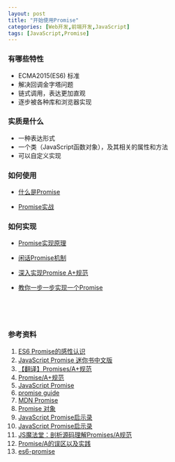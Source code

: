```yaml
---
layout: post
title: "开始使用Promise"
categories: [Web开发,前端开发,JavaScript]
tags: [JavaScript,Promise]
---
```


### 有哪些特性

+ ECMA2015(ES6) 标准
+ 解决回调金字塔问题
+ 链式调用，表达更加直观
+ 逐步被各种库和浏览器实现


### 实质是什么

+ 一种表达形式
+ 一个类（JavaScript函数对象），及其相关的属性和方法
+ 可以自定义实现



###  如何使用

+ [什么是Promise](http://wiki.jikexueyuan.com/project/javascript-promise-mini-book/what-is-the-promise.html)

+ [Promise实战](http://wiki.jikexueyuan.com/project/javascript-promise-mini-book/how-to-write-promise.html)


### 如何实现

+ [Promise实现原理](http://www.tuicool.com/articles/fe6Jbyz)
+ [闲话Promise机制](http://www.cnblogs.com/dojo-lzz/p/4340897.html)
+ [深入实现Promise A+规范](http://www.shaynegui.com/promise-aplus-implementation/)
+ [教你一步一步实现一个Promise](http://www.cnblogs.com/ygm125/p/3735677.html?utm_source=tuicool&utm_medium=referral)

  ​

  ​


### 参考资料

1. [ES6 Promise的感性认识](http://www.zhangxinxu.com/wordpress/2014/02/es6-javascript-promise-%E6%84%9F%E6%80%A7%E8%AE%A4%E7%9F%A5/comment-page-1/)
2. [JavaScript Promise 迷你书中文版](http://wiki.jikexueyuan.com/project/javascript-promise-mini-book/)
3. [【翻译】Promises/A+规范](http://www.ituring.com.cn/article/66566)
4. [Promise/A+规范](https://segmentfault.com/a/1190000002452115)
5. [JavaScript Promise](http://www.html5rocks.com/zh/tutorials/es6/promises/)
6. [promise guide](https://www.w3.org/2001/tag/doc/promises-guide)
7. [MDN Promise](https://developer.mozilla.org/zh-CN/docs/Web/JavaScript/Reference/Global_Objects/Promise)
8. [Promise 对象](http://javascript.ruanyifeng.com/advanced/promise.html)
9. [JavaScript Promise启示录](http://www.alloyteam.com/2014/05/javascript-promise-mode/)
10. [JavaScript Promise启示录](http://www.csdn.net/article/2014-05-28/2819979-JavaScript-Promise)
11. [JS魔法堂：剖析源码理解Promises/A规范](http://www.cnblogs.com/fsjohnhuang/p/4135149.html)
12. [Promise/A的误区以及实践](http://www.infoq.com/cn/articles/promise-a-misunderstanding-and-practical)
13. [es6-promise](https://github.com/stefanpenner/es6-promise)